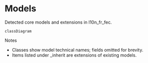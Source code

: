 # Models

Detected core models and extensions in l10n_fr_fec.

```mermaid
classDiagram
```

Notes
- Classes show model technical names; fields omitted for brevity.
- Items listed under _inherit are extensions of existing models.
